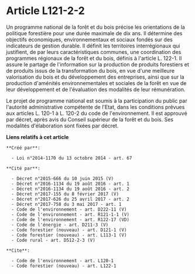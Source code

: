 # Article L121-2-2

Un programme national de la forêt et du bois précise les orientations de la politique forestière pour une durée maximale de
dix ans. Il détermine des objectifs économiques, environnementaux et sociaux fondés sur des indicateurs de gestion durable.
Il définit les territoires interrégionaux qui justifient, de par leurs caractéristiques communes, une coordination des
programmes régionaux de la forêt et du bois, définis à l'article L. 122-1. Il assure le partage de l'information sur la
production de produits forestiers et de produits issus de la transformation du bois, en vue d'une meilleure valorisation du
bois et du développement des entreprises, ainsi que sur la production d'aménités environnementales et sociales de la forêt en
vue de leur développement et de l'évaluation des modalités de leur rémunération.

Le projet de programme national est soumis à la participation du public par l'autorité administrative compétente de l'Etat,
dans les conditions prévues aux articles L. 120-1 à L. 120-2 du code de l'environnement. Il est approuvé par décret, après
avis du Conseil supérieur de la forêt et du bois. Ses modalités d'élaboration sont fixées par décret.

**Liens relatifs à cet article**

	**Créé par**:

	  - Loi n°2014-1170 du 13 octobre 2014 - art. 67

	**Cité par**:

	  - Décret n°2015-666 du 10 juin 2015 (V)
	  - Décret n°2016-1134 du 19 août 2016 - art. 1
	  - Décret n°2016-1134 du 19 août 2016 - art. 2
	  - Décret n°2017-155 du 8 février 2017 (V)
	  - Décret n°2017-626 du 25 avril 2017 - art. 2
	  - Décret n°2017-758 du 3 mai 2017 - art. 1
	  - Code de l'environnement - art. D222-11 (V)
	  - Code de l'environnement - art. R121-1-1 (V)
	  - Code de l'environnement - art. R122-17 (VD)
	  - Code de l'énergie - art. D211-3 (V)
	  - Code forestier (nouveau) - art. D121-1 (V)
	  - Code forestier (nouveau) - art. L113-1 (V)
	  - Code rural - art. D512-2-3 (V)

	**Cite**:

	  - Code de l'environnement - art. L120-1
	  - Code forestier (nouveau) - art. L122-1
